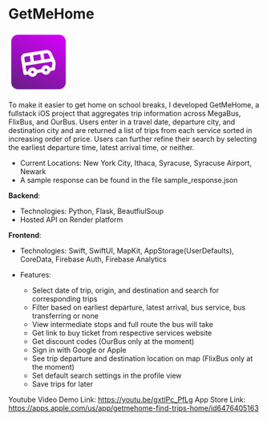 # **GetMeHome**

<img src="/screenshots/logo.png" alt="GetMeHome Icon" title="GetMeHome Icon" height = "120" width = "120">

To make it easier to get home on school breaks, I developed GetMeHome, a fullstack iOS project that aggregates trip information across MegaBus, FlixBus, and OurBus. Users enter in a travel date, departure city, and destination city and are returned a list of trips from each service sorted in increasing order of price. Users can further refine their search by selecting the earliest departure time, latest arrival time, or neither.

- Current Locations: New York City, Ithaca, Syracuse, Syracuse Airport, Newark
- A sample response can be found in the file sample_response.json

**Backend**:

- Technologies: Python, Flask, BeautfiulSoup
- Hosted API on Render platform

**Frontend**:

- Technologies: Swift, SwiftUI, MapKit, AppStorage(UserDefaults), CoreData, Firebase Auth, Firebase Analytics
- Features:

  - Select date of trip, origin, and destination and search for corresponding trips
  - Filter based on earliest departure, latest arrival, bus service, bus transferring or none
  - View intermediate stops and full route the bus will take
  - Get link to buy ticket from respective services website
  - Get discount codes (OurBus only at the moment)
  - Sign in with Google or Apple
  - See trip departure and destination location on map (FlixBus only at the moment)
  - Set default search settings in the profile view
  - Save trips for later

Youtube Video Demo Link: https://youtu.be/gxtlPc_PfLg
App Store Link: https://apps.apple.com/us/app/getmehome-find-trips-home/id6476405163
